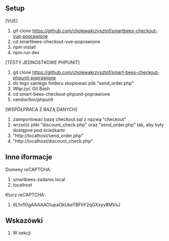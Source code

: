 ## Setup


[VUE]
1. git clone https://github.com/cholewakrzysztof/smartbees-checkout-vue-poprawione
2. cd smartbees-checkout-vue-poprawione
3. npm install 
4. npm run dev

[TESTY JEDNOSTKOWE PHPUNIT]
1. git clone https://github.com/cholewakrzysztof/smart-bees-checkout-phpunit-poprawione
2. do tego samego folderu skopiować plik "send_order.php"
3. Włączyć Git Bash
4. cd smart-bees-checkout-phpunit-poprawione
5. vendor/bin/phpunit

[WSPÓŁPRACA Z BAZĄ DANYCH]
1. zaimportować bazę checkout.sql z nazwą "checkout"
2. wrzućić pliki "discount_check.php" oraz "send_order.php" tak, aby były dostępne pod ścieżkami:
3. "http://localhost/send_order.php"  
4. "http://localhost/discount_check.php" 

## Inne iformacje
Domeny reCAPTCHA:
1. smartbees-zadanie.local
2. localhost

Klucz reCAPTCHA:
1. 6Lfxfl0gAAAAAOIupaOkUkeTBFhY2qGXxyv8MVsJ

## Wskazówki
1. W sekcji <script> -> methods,na samym końcu została zakomentowana metoda wypełniająca formularz przykładowymi danymi
2. W pierwszej linii <template> został zakomentowany przycisk do aktywacji metody wypełniającej formularz

Kody rabatowe (Wpływają jedynie na cenę produktu):
1. Aktywny: AB-123-456
2. Nieaktywny: CD-789-123
 
## Wykorzystane technologie
1. Vue.js 3
2. Baza danych MariaDB
3. PHP 7.3.30
4. reCAPTCHA Google v3
5. PHPUnit 9
